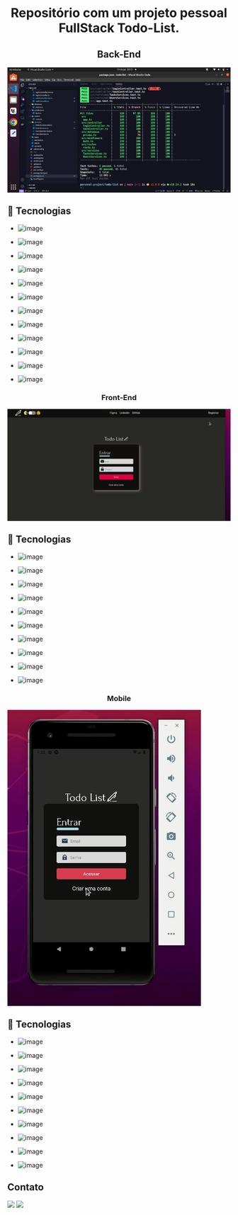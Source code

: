 <h1 align="center">
Repositório com um projeto pessoal FullStack Todo-List.
</h1>

<h2 align="center">Back-End</h2>
  <img align="center" alt="Test-Back-end" src="./img/test.jpeg">

## :rocket: Tecnologias

- ![image](https://img.shields.io/badge/Node.js-339933?style=for-the-badge&logo=nodedotjs&logoColor=white)

  >

- ![image](https://img.shields.io/badge/TypeScript-007ACC?style=for-the-badge&logo=typescript&logoColor=white)

  >

- ![image](https://img.shields.io/badge/Prisma-3982CE?style=for-the-badge&logo=Prisma&logoColor=white)
  >
- ![image](https://img.shields.io/badge/Jest-C21325?style=for-the-badge&logo=jest&logoColor=white)
  >
- ![image](https://img.shields.io/badge/Express.js-000000?style=for-the-badge&logo=express&logoColor=white)
  >
- ![image](https://img.shields.io/badge/JWT-000000?style=for-the-badge&logo=JSON%20web%20tokens&logoColor=white)
  >
- ![image](https://img.shields.io/badge/ts--node-3178C6?style=for-the-badge&logo=ts-node&logoColor=white)
  >
- ![image](https://img.shields.io/badge/eslint-3A33D1?style=for-the-badge&logo=eslint&logoColor=white)
  >
- ![image](https://img.shields.io/badge/prettier-1A2C34?style=for-the-badge&logo=prettier&logoColor=F7BA3E)
  >
- ![image](https://img.shields.io/badge/Editor%20Config-E0EFEF?style=for-the-badge&logo=editorconfig&logoColor=000)
  >
- ![image](https://img.shields.io/badge/PostgreSQL-316192?style=for-the-badge&logo=postgresql&logoColor=white)
  >
- ![image](https://img.shields.io/badge/.ENV-ECD53F.svg?style=for-the-badge&logo=dotenv&logoColor=black)
  >

</div>
<div>
  <h3 align="center">Front-End</h3>
  <img align="center" alt="Front-End" src="./img/frontend.gif">

## :rocket: Tecnologias

- ![image](https://img.shields.io/badge/React-20232A?style=for-the-badge&logo=react&logoColor=61DAFB)
  >
- ![image](https://img.shields.io/badge/TypeScript-007ACC?style=for-the-badge&logo=typescript&logoColor=white)
  >
- ![image](https://img.shields.io/badge/eslint-3A33D1?style=for-the-badge&logo=eslint&logoColor=white)
  >
- ![image](https://img.shields.io/badge/prettier-1A2C34?style=for-the-badge&logo=prettier&logoColor=F7BA3E)
  >
- ![image](https://img.shields.io/badge/Editor%20Config-E0EFEF?style=for-the-badge&logo=editorconfig&logoColor=000)
  >
- ![image](https://img.shields.io/badge/Axios-5A29E4.svg?style=for-the-badge&logo=Axios&logoColor=white)
  >
- ![image](https://img.shields.io/badge/Momenteo-5A6AB1.svg?style=for-the-badge&logo=Momenteo&logoColor=white)
  >
- ![image](https://img.shields.io/badge/styledcomponents-DB7093.svg?style=for-the-badge&logo=styled-components&logoColor=white)
  >
- ![image](https://img.shields.io/badge/React%20Hook%20Form-EC5990.svg?style=for-the-badge&logo=React-Hook-Form&logoColor=white)
  >
- ![image](https://img.shields.io/badge/React%20Router-CA4245.svg?style=for-the-badge&logo=React-Router&logoColor=white)
  >

</div>
<div>
  <h3 align="center">Mobile</h3>
  <img align="center" alt="mobile" src="./img/mobile.gif">

## :rocket: Tecnologias

- ![image](https://img.shields.io/badge/React_Native-20232A?style=for-the-badge&logo=react&logoColor=61DAFB)
  >
- ![image](https://img.shields.io/badge/TypeScript-007ACC?style=for-the-badge&logo=typescript&logoColor=white)
  >
- ![image](https://img.shields.io/badge/Expo-000020.svg?style=for-the-badge&logo=Expo&logoColor=white)
  >
- ![image](https://img.shields.io/badge/eslint-3A33D1?style=for-the-badge&logo=eslint&logoColor=white)
  >
- ![image](https://img.shields.io/badge/prettier-1A2C34?style=for-the-badge&logo=prettier&logoColor=F7BA3E)
  >
- ![image](https://img.shields.io/badge/Editor%20Config-E0EFEF?style=for-the-badge&logo=editorconfig&logoColor=000)
  >
- ![image](https://img.shields.io/badge/Axios-5A29E4.svg?style=for-the-badge&logo=Axios&logoColor=white)
  >
- ![image](https://img.shields.io/badge/styledcomponents-DB7093.svg?style=for-the-badge&logo=styled-components&logoColor=white)
  >
- ![image](https://img.shields.io/badge/React%20Hook%20Form-EC5990.svg?style=for-the-badge&logo=React-Hook-Form&logoColor=white)
  >
- ![image](https://img.shields.io/badge/React%20Router-CA4245.svg?style=for-the-badge&logo=React-Router&logoColor=white)
  >

</div>

## Contato

<div> 
  <a href = "mailto:doug1306@gmail.com"><img src="https://img.shields.io/badge/-Gmail-%23333?style=for-the-badge&logo=gmail&logoColor=white" target="_blank"></a>
  <a href="https://www.linkedin.com/in/douglas-dos-santos-oliveira-762a7411b/" target="_blank"><img src="https://img.shields.io/badge/-LinkedIn-%230077B5?style=for-the-badge&logo=linkedin&logoColor=white" target="_blank"></a> 
 
</div>
